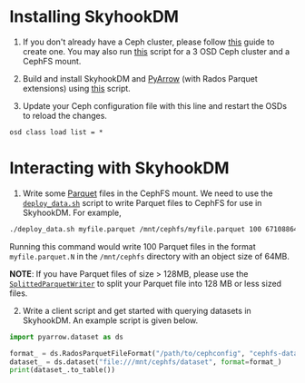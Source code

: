 <!---
  Licensed to the Apache Software Foundation (ASF) under one
  or more contributor license agreements.  See the NOTICE file
  distributed with this work for additional information
  regarding copyright ownership.  The ASF licenses this file
  to you under the Apache License, Version 2.0 (the
  "License"); you may not use this file except in compliance
  with the License.  You may obtain a copy of the License at

    http://www.apache.org/licenses/LICENSE-2.0

  Unless required by applicable law or agreed to in writing,
  software distributed under the License is distributed on an
  "AS IS" BASIS, WITHOUT WARRANTIES OR CONDITIONS OF ANY
  KIND, either express or implied.  See the License for the
  specific language governing permissions and limitations
  under the License.
-->

# Installing SkyhookDM

1. If you don't already have a Ceph cluster, please follow [this](https://blog.risingstack.com/ceph-storage-deployment-vm/) guide to create one. You may also run [this](../scripts/deploy_ceph.sh) script for a 3 OSD Ceph cluster and a CephFS mount.

2. Build and install SkyhookDM and [PyArrow](https://pypi.org/project/pyarrow/) (with Rados Parquet extensions) using [this](../scripts/deploy_skyhook.sh) script.

3. Update your Ceph configuration file with this line and restart the OSDs to reload the changes.
```
osd class load list = *
```

# Interacting with SkyhookDM

1. Write some [Parquet](https://parquet.apache.org/) files in the CephFS mount. We need to use the [`deploy_data.sh`](../scripts/deploy_data.sh) script to write Parquet files to CephFS for use in SkyhookDM. For example,
```bash
./deploy_data.sh myfile.parquet /mnt/cephfs/myfile.parquet 100 67108864
```
Running this command would write 100 Parquet files in the format `myfile.parquet.N` in the `/mnt/cephfs` directory with an object size of 64MB.

**NOTE**: If you have Parquet files of size > 128MB, please use the [`SplittedParquetWriter`](../../../../../../python/pyarrow/rados.py) to split your Parquet file into 128 MB or less sized files.

2. Write a client script and get started with querying datasets in SkyhookDM. An example script is given below.
```python
import pyarrow.dataset as ds

format_ = ds.RadosParquetFileFormat("/path/to/cephconfig", "cephfs-data-pool-name")
dataset_ = ds.dataset("file:///mnt/cephfs/dataset", format=format_)
print(dataset_.to_table())
```
